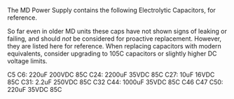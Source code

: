 
The MD Power Supply contains the following Electrolytic Capacitors, for reference.

So far even in older MD units these caps have not shown signs of leaking or failing, and should *not* be considered for proactive replacement. However, they are listed here for reference. When replacing capacitors with modern equivalents, consider upgrading to 105C capacitors or slightly higher DC voltage limits.

C5 C6: 220uF 200VDC 85C 
C24: 2200uF 35VDC 85C
C27: 10uF 16VDC 85C
C31: 2.2uF 250VDC 85C
C32 C44: 1000uF 35VDC 85C
C46 C47 C50: 220uF 35VDC 85C
